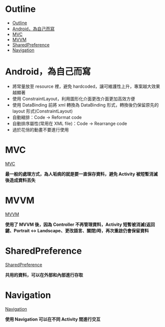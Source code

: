 # Outline
- [Outline](#outline)
- [Android，為自己而寫](#android為自己而寫)
- [MVC](#mvc)
- [MVVM](#mvvm)
- [SharedPreference](#sharedpreference)
- [Navigation](#navigation)

# Android，為自己而寫
- 將常量放至 resource 裡，避免 hardcoded，讓可維護性上升，專案越大效果越顯著
- 使用 ConstraintLayout，利用圖形化介面更改介面更加高效方便
- 使用 DataBinding 前將 xml 轉換為 DataBinding 形式，轉換後仍保留原先的 layout 形式(ConstraintLayout)
- 自動縮排：Code -> Reformat code 
- 自動排序屬性(常用在 XML file)：Code -> Rearrange code
- 過於花俏的動畫不要進行使用

# MVC

[MVC](/MVC/)

**最一般的處理方式，為人垢病的就是要一直保存資料，避免 Activity 被短暫消滅後造成資料丟失**

# MVVM

[MVVM](/MVVM/)

**使用了 MVVM 後，因為 Controller 不再管理資料，Activity 短暫被消滅(返回鍵、Portrait <-> Landscape、更改語言、關閉)時，再次重啟仍會保留資料**

# SharedPreference

[SharedPreference](/SharedPreference/)

**共用的資料，可以在外部和內部進行存取**

# Navigation

[Navigation](/Navigation/)

**使用 Navigation 可以在不同 Activity 間進行交互**